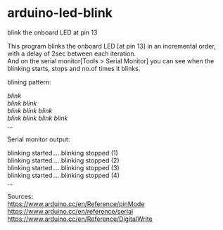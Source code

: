 # arduino-led-blink
blink the onboard LED at pin 13

This program blinks the onboard LED [at pin 13] in an incremental order, with a delay of 2sec between each iteration.  
And on the serial monitor[Tools > Serial Monitor] you can see when the blinking starts, stops and no.of times it blinks.

blining pattern:

*blink*  
*blink* *blink*  
*blink* *blink* *blink*   
*blink* *blink* *blink* *blink*  
...  


Serial monitor output:

blinking started.....blinking stopped (1)  
blinking started.....blinking stopped (2)  
blinking started.....blinking stopped (3)  
blinking started.....blinking stopped (4)  
...


Sources:  
https://www.arduino.cc/en/Reference/pinMode  
https://www.arduino.cc/en/reference/serial  
https://www.arduino.cc/en/Reference/DigitalWrite  

